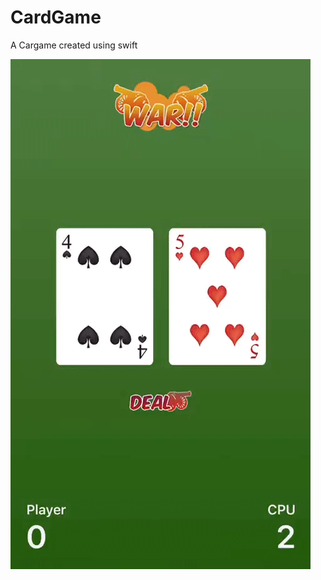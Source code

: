 # CardGame
A Cargame created using swift

![alt-text](https://github.com/mashaole/CardGame/blob/master/cardgame.gif)
